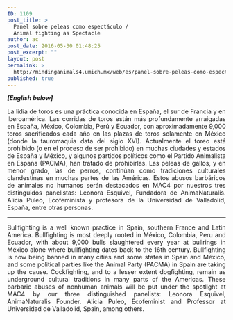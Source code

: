 ```yaml
---
ID: 1109
post_title: >
  Panel sobre peleas como espectáculo /
  Animal fighting as Spectacle
author: ac
post_date: 2016-05-30 01:48:25
post_excerpt: ""
layout: post
permalink: >
  http://mindinganimals4.umich.mx/web/es/panel-sobre-peleas-como-espectaculo-animal-fighting-as-spectacle/
published: true
---
```

<em><strong>[English below]</strong></em>
<p style="text-align: justify;">La lidia de toros es una práctica conocida en España, el sur de Francia y en Iberoamérica. Las corridas de toros están más profundamente arraigadas en España, México, Colombia, Perú y Ecuador, con aproximadamente 9,000 toros sacrificados cada año en las plazas de toros solamente en México (donde la tauromaquia data del siglo XVI). Actualmente el toreo está prohibido (o en el proceso de ser prohibido) en muchas ciudades y estados de España y México, y algunos partidos políticos como el Partido Animalista en España (PACMA), han tratado de prohibirlas. Las peleas de gallos, y en menor grado, las de perros, continúan como tradiciones culturales clandestinas en muchas partes de las Américas. Estos abusos barbáricos de animales no humanos serán destacados en MAC4 por nuestros tres distinguidos panelistas: Leonora Esquivel, Fundadora de AnimaNaturalis. Alicia Puleo, Ecofeminista y profesora de la Universidad de Valladolid, España, entre otras personas.</p>


<hr />
<p style="text-align: justify;">Bullfighting is a well known practice in Spain, southern France and Latin America. Bullfighting is most deeply rooted in México, Colombia, Peru and Ecuador, with about 9,000 bulls slaughtered every year at bullrings in México alone where bullfighting dates back to the 16th century. Bullfighting is now being banned in many cities and some states in Spain and México, and some political parties like the Animal Party (PACMA) in Spain are taking up the cause. Cockfighting, and to a lesser extent dogfighting, remain as underground cultural traditions in many parts of the Americas. These barbaric abuses of nonhuman animals will be put under the spotlight at MAC4 by our three distinguished panelists: Leonora Esquivel, AnimaNaturalis Founder. Alicia Puleo, Ecofeminist and Professor at Universidad de Valladolid, Spain, among others.</p>
